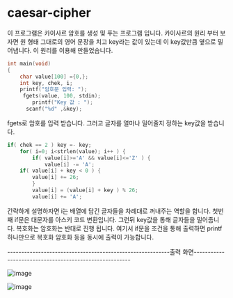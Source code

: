 # caesar-cipher

이 프로그램은 카이사르 암호를 생성 및 푸는 프로그램 입니다.
카이사르의 원리 부터 보자면 원 형태 그대로의 영어 문장을 치고
key라는 값이 있는데 이 key값만큼 옆으로 밀어냅니다.
이 원리를 이용해 만들었습니다.
```c
int main(void)
{
	char value[100] ={0,};
	int key, chek, i;
	printf("암호문 입력: ");
	 fgets(value, 100, stdin);
		printf("Key 값 : ");
	  scanf("%d" ,&key);
```
fgets로 암호를 입력 받습니다. 그러고 글자를 얼마나 밀어줄지 정하는 key값을 받습니다.

```c
if( chek == 2 ) key =- key;
	for( i=0; i<strlen(value); i++ ) {
		if( value[i]>='A' && value[i]<='Z' ) {
			value[i] -= 'A';
	if( value[i] + key < 0 ) {
		value[i] += 26;
		}
		value[i] = (value[i] + key ) % 26;
		value[i] += 'A';
```
간략하게 설명하자면 i는 배열에 담긴 글자들을 차례대로 꺼내주는 역할을 합니다. 첫번째 if문은 대문자를 아스키 코드 변환입니다.
그런뒤  key값을 통해 글자들을 밀어줍니다. 복호화는 암호화는 반대로 진행 됩니다.
여기서 if문을 조건을 통해 출력하면 printf하나만으로 복호화 암호화 등을 동시에 출력이 가능합니다.



----------------------------------------------------------출력 화면-------------------------------------------------------

![image](https://user-images.githubusercontent.com/93520535/181007946-817364ff-adc6-474b-93bf-d96ec718052f.png)


![image](https://user-images.githubusercontent.com/93520535/181008089-327ba1e7-08ae-40e4-8c59-71da2d2a5048.png)


